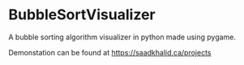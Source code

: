 # BubbleSortVisualizer
A bubble sorting algorithm visualizer in python made using pygame. 

Demonstation can be found at https://saadkhalid.ca/projects
